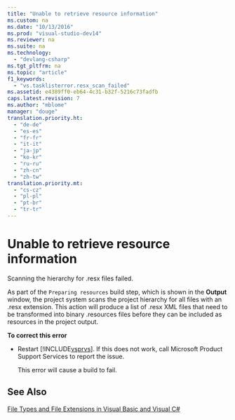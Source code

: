 ```yaml
---
title: "Unable to retrieve resource information"
ms.custom: na
ms.date: "10/13/2016"
ms.prod: "visual-studio-dev14"
ms.reviewer: na
ms.suite: na
ms.technology: 
  - "devlang-csharp"
ms.tgt_pltfrm: na
ms.topic: "article"
f1_keywords: 
  - "vs.tasklisterror.resx_scan_failed"
ms.assetid: e4389ff0-eb64-4c31-b32f-5216c73fadfb
caps.latest.revision: 7
ms.author: "mblome"
manager: "douge"
translation.priority.ht: 
  - "de-de"
  - "es-es"
  - "fr-fr"
  - "it-it"
  - "ja-jp"
  - "ko-kr"
  - "ru-ru"
  - "zh-cn"
  - "zh-tw"
translation.priority.mt: 
  - "cs-cz"
  - "pl-pl"
  - "pt-br"
  - "tr-tr"
---
```

# Unable to retrieve resource information
Scanning the hierarchy for .resx files failed.  
  
 As part of the `Preparing resources` build step, which is shown in the **Output** window, the project system scans the project hierarchy for all files with an .resx extension. This action will produce a list of .resx XML files that need to be transformed into binary .resources files before they can be included as resources in the project output.  
  
 **To correct this error**  
  
-   Restart [!INCLUDE[vsprvs](../codequality/includes/vsprvs_md.md)]. If this does not work, call Microsoft Product Support Services to report the issue.  
  
     This error will cause a build to fail.  
  
## See Also  
 [File Types and File Extensions in Visual Basic and Visual C#](http://msdn.microsoft.com/en-us/f793852c-da06-4d52-a826-65f635844772)